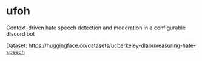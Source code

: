 # ufoh
Context-driven hate speech detection and moderation in a configurable discord bot

Dataset: https://huggingface.co/datasets/ucberkeley-dlab/measuring-hate-speech
